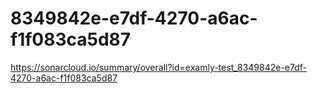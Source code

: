 # 8349842e-e7df-4270-a6ac-f1f083ca5d87
https://sonarcloud.io/summary/overall?id=examly-test_8349842e-e7df-4270-a6ac-f1f083ca5d87
